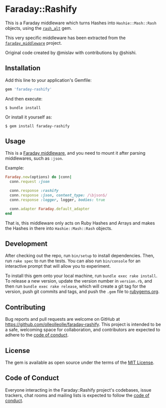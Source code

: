# Faraday::Rashify

This is a Faraday middleware which turns Hashes into `Hashie::Mash::Rash` objects, using the [`rash_alt`](https://github.com/shishi/rash_alt) gem.

This very specific middleware has been extracted from the [`faraday_middleware`](https://github.com/lostisland/faraday_middleware) project.

Original code created by @mislav with contributions by @shishi.

## Installation

Add this line to your application's Gemfile:

```ruby
gem 'faraday-rashify'
```

And then execute:

    $ bundle install

Or install it yourself as:

    $ gem install faraday-rashify

## Usage

This is a [Faraday middleware](https://lostisland.github.io/faraday/middleware/), and you need to mount it after parsing middlewares, such as `:json`.

Example:

```ruby
Faraday.new(options) do |conn|
  conn.request :json

  conn.response :rashify
  conn.response :json, content_type: /\bjson$/
  conn.response :logger, logger, bodies: true

  conn.adapter Faraday.default_adapter
end
```

That is, this middleware only acts on Ruby Hashes and Arrays and makes the Hashes in there into `Hashie::Mash::Rash` objects.

## Development

After checking out the repo, run `bin/setup` to install dependencies. Then, run `rake spec` to run the tests. You can also run `bin/console` for an interactive prompt that will allow you to experiment.

To install this gem onto your local machine, run `bundle exec rake install`. To release a new version, update the version number in `version.rb`, and then run `bundle exec rake release`, which will create a git tag for the version, push git commits and tags, and push the `.gem` file to [rubygems.org](https://rubygems.org).

## Contributing

Bug reports and pull requests are welcome on GitHub at https://github.com/olleolleolle/faraday-rashify. This project is intended to be a safe, welcoming space for collaboration, and contributors are expected to adhere to the [code of conduct](https://github.com/olleolleolle/faraday-rashify/blob/master/CODE_OF_CONDUCT.md).


## License

The gem is available as open source under the terms of the [MIT License](https://opensource.org/licenses/MIT).

## Code of Conduct

Everyone interacting in the Faraday::Rashify project's codebases, issue trackers, chat rooms and mailing lists is expected to follow the [code of conduct](https://github.com/olleolleolle/faraday-rashify/blob/master/CODE_OF_CONDUCT.md).
